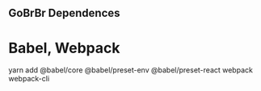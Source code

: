 ## GoBrBr Dependences

# Babel, Webpack

yarn add @babel/core @babel/preset-env @babel/preset-react webpack webpack-cli

